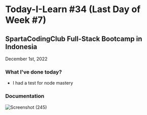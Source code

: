 # Today-I-Learn #34 (Last Day of Week #7)
## SpartaCodingClub Full-Stack Bootcamp in Indonesia
December 1st, 2022

### What I've done today?
   - I had a test for node mastery

### Documentation
  
![Screenshot (245)](https://user-images.githubusercontent.com/62550785/205119267-76c15fa0-68a5-4bf2-8a71-ea1c1c7a0436.png)
